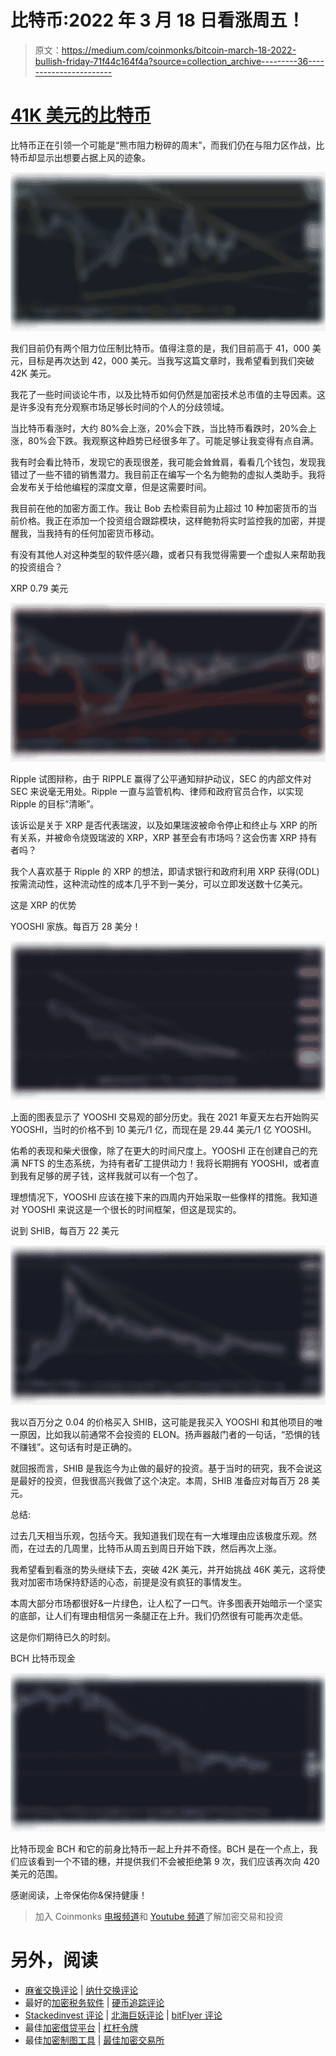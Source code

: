 # 比特币:2022 年 3 月 18 日看涨周五！

> 原文：<https://medium.com/coinmonks/bitcoin-march-18-2022-bullish-friday-71f44c164f4a?source=collection_archive---------36----------------------->

# [41K 美元的比特币](https://read.cash/@Rutkowski/bitcoin-march-18-2022-bullish-friday-cb843bc4#bitcoin-at-41k)

比特币正在引领一个可能是“熊市阻力粉碎的周末”，而我们仍在与阻力区作战，比特币却显示出想要占据上风的迹象。

![](img/acdaaeb9ac82e0bdb4e34d7f393d2399.png)

我们目前仍有两个阻力位压制比特币。值得注意的是，我们目前高于 41，000 美元，目标是再次达到 42，000 美元。当我写这篇文章时，我希望看到我们突破 42K 美元。

我花了一些时间谈论牛市，以及比特币如何仍然是加密技术总市值的主导因素。这是许多没有充分观察市场足够长时间的个人的分歧领域。

当比特币看涨时，大约 80%会上涨，20%会下跌，当比特币看跌时，20%会上涨，80%会下跌。我观察这种趋势已经很多年了。可能足够让我变得有点自满。

我有时会看比特币，发现它的表现很差，我可能会耸耸肩，看看几个钱包，发现我错过了一些不错的销售潜力。我目前正在编写一个名为鲍勃的虚拟人类助手。我将会发布关于给他编程的深度文章，但是这需要时间。

我目前在他的加密方面工作。我让 Bob 去检索目前为止超过 10 种加密货币的当前价格。我正在添加一个投资组合跟踪模块，这样鲍勃将实时监控我的加密，并提醒我，当我持有的任何加密货币移动。

有没有其他人对这种类型的软件感兴趣，或者只有我觉得需要一个虚拟人来帮助我的投资组合？

XRP 0.79 美元

![](img/a9474f2c8a443171bdd65db2294e9c51.png)

Ripple 试图辩称，由于 RIPPLE 赢得了公平通知辩护动议，SEC 的内部文件对 SEC 来说毫无用处。Ripple 一直与监管机构、律师和政府官员合作，以实现 Ripple 的目标“清晰”。

该诉讼是关于 XRP 是否代表瑞波，以及如果瑞波被命令停止和终止与 XRP 的所有关系，并被命令烧毁瑞波的 XRP，XRP 甚至会有市场吗？这会伤害 XRP 持有者吗？

我个人喜欢基于 Ripple 的 XRP 的想法，即请求银行和政府利用 XRP 获得(ODL)按需流动性，这种流动性的成本几乎不到一美分，可以立即发送数十亿美元。

这是 XRP 的优势

YOOSHI 家族。每百万 28 美分！

![](img/ecb3a17267bfa4ea1c0dc881116ae180.png)

上面的图表显示了 YOOSHI 交易观的部分历史。我在 2021 年夏天左右开始购买 YOOSHI，当时的价格不到 10 美元/1 亿，而现在是 29.44 美元/1 亿 YOOSHI。

佑希的表现和柴犬很像，除了在更大的时间尺度上。YOOSHI 正在创建自己的充满 NFTS 的生态系统，为持有者矿工提供动力！我将长期拥有 YOOSHI，或者直到我有足够的房子钱，这样我就可以有一个包了。

理想情况下，YOOSHI 应该在接下来的四周内开始采取一些像样的措施。我知道对 YOOSHI 来说这是一个很长的时间框架，但这是现实的。

说到 SHIB，每百万 22 美元

![](img/cafaf1a0fe860e97612f886597e88df2.png)

我以百万分之 0.04 的价格买入 SHIB，这可能是我买入 YOOSHI 和其他项目的唯一原因，比如我以前通常不会投资的 ELON。扬声器敲门者的一句话，“恐惧的钱不赚钱”。这句话有时是正确的。

就回报而言，SHIB 是我迄今为止做的最好的投资。基于当时的研究，我不会说这是最好的投资，但我很高兴我做了这个决定。本周，SHIB 准备应对每百万 28 美元。

总结:

过去几天相当乐观，包括今天。我知道我们现在有一大堆理由应该极度乐观。然而，在过去的几周里，比特币从周五到周日开始下跌，然后再次上涨。

我希望看到看涨的势头继续下去，突破 42K 美元，并开始挑战 46K 美元，这将使我对加密市场保持舒适的心态，前提是没有疯狂的事情发生。

本周大部分市场都很好&一片绿色，让人松了一口气。许多图表开始暗示一个坚实的底部，让人们有理由相信另一条腿正在上升。我们仍然很有可能再次走低。

这是你们期待已久的时刻。

BCH 比特币现金

![](img/7840297d8668d5b57029b41b3891104b.png)

比特币现金 BCH 和它的前身比特币一起上升并不奇怪。BCH 是在一个点上，我们应该看到一个不错的穗，并提供我们不会被拒绝第 9 次，我们应该再次向 420 美元的范围。

感谢阅读，上帝保佑你&保持健康！

> 加入 Coinmonks [电报频道](https://t.me/coincodecap)和 [Youtube 频道](https://www.youtube.com/c/coinmonks/videos)了解加密交易和投资

# 另外，阅读

*   [麻雀交换评论](https://coincodecap.com/sparrow-exchange-review) | [纳什交换评论](https://coincodecap.com/nash-exchange-review)
*   最好的[加密税务软件](/coinmonks/best-crypto-tax-tool-for-my-money-72d4b430816b) | [硬币追踪评论](/coinmonks/cointracking-review-a-reliable-cryptocurrency-tax-software-5114e3eb5737)
*   [Stackedinvest 评论](https://coincodecap.com/stackedinvest-review) | [北海巨妖评论](/coinmonks/kraken-review-6165fc1056ac) | [bitFlyer 评论](https://coincodecap.com/bitflyer-review)
*   最佳[加密借贷平台](/coinmonks/top-5-crypto-lending-platforms-in-2020-that-you-need-to-know-a1b675cec3fa) | [杠杆令牌](/coinmonks/leveraged-token-3f5257808b22)
*   最佳[加密制图工具](/coinmonks/what-are-the-best-charting-platforms-for-cryptocurrency-trading-85aade584d80) | [最佳加密交易所](/coinmonks/crypto-exchange-dd2f9d6f3769)